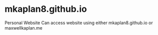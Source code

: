 # mkaplan8.github.io
Personal Website 
Can access website using either mkaplan8.github.io or maxwellkaplan.me
